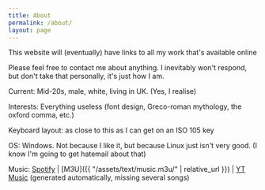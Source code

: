 ```yaml
---
title: About
permalink: /about/
layout: page
---
```


This website will (eventually) have links to all my work that's available online

Please feel free to contact me about anything. I inevitably won't respond, but don't take that personally, it's just how I am. 

Current: Mid-20s, male, white, living in UK. (Yes, I realise)

Interests: Everything useless (font design, Greco-roman mythology, the oxford comma, etc.)

Keyboard layout: as close to this as I can get on an ISO 105 key

OS: Windows. Not because I like it, but because Linux just isn't very good. (I know I'm going to get hatemail about that)

Music: [Spotify](https://open.spotify.com/playlist/5q8crqSxKiqtpIKnAgkYRU?si=UEucTXZZRP2mZ2PBVUpY1A) \| [M3U]({{ "/assets/text/music.m3u/" | relative_url }}) \| [YT Music](https://music.youtube.com/playlist?list=PLxu-Tz00k18Ef1lyMdoGFgPkcxrM115jp) (generated automatically, missing several songs)